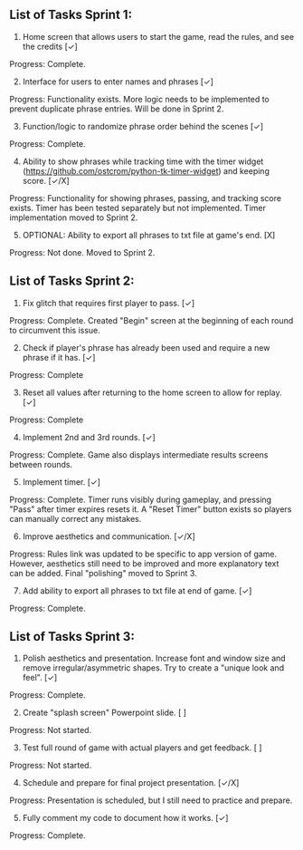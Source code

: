 ## List of Tasks Sprint 1:

1. Home screen that allows users to start the game, read the rules, and see the credits [✓]

Progress: Complete. 

2. Interface for users to enter names and phrases [✓]

Progress: Functionality exists. More logic needs to be implemented to prevent duplicate phrase entries. Will be done in Sprint 2. 

3. Function/logic to randomize phrase order behind the scenes [✓]

Progress: Complete.

4. Ability to show phrases while tracking time with the timer widget (https://github.com/ostcrom/python-tk-timer-widget) and keeping score. [✓/X]

Progress: Functionality for showing phrases, passing, and tracking score exists. Timer has been tested separately but not implemented. Timer implementation moved to Sprint 2. 

5. OPTIONAL: Ability to export all phrases to txt file at game's end. [X]

Progress: Not done. Moved to Sprint 2. 


## List of Tasks Sprint 2:

1. Fix glitch that requires first player to pass. [✓]

Progress: Complete. Created "Begin" screen at the beginning of each round to circumvent this issue.

2. Check if player's phrase has already been used and require a new phrase if it has. [✓]

Progress: Complete

3. Reset all values after returning to the home screen to allow for replay. [✓]

Progress: Complete

4. Implement 2nd and 3rd rounds. [✓]

Progress: Complete. Game also displays intermediate results screens between rounds.

5. Implement timer. [✓]

Progress: Complete. Timer runs visibly during gameplay, and pressing "Pass" after timer expires resets it. A "Reset Timer" button exists so players can manually correct any mistakes.

6. Improve aesthetics and communication. [✓/X]

Progress: Rules link was updated to be specific to app version of game. However, aesthetics still need to be improved and more explanatory text can be added. Final "polishing" moved to Sprint 3.

7. Add ability to export all phrases to txt file at end of game. [✓]

Progress: Complete.

## List of Tasks Sprint 3:

1. Polish aesthetics and presentation. Increase font and window size and remove irregular/asymmetric shapes. Try to create a "unique look and feel". [✓]

Progress: Complete.

2. Create "splash screen" Powerpoint slide. [ ]

Progress: Not started.

3. Test full round of game with actual players and get feedback. [ ]

Progress: Not started.

4. Schedule and prepare for final project presentation. [✓/X]

Progress: Presentation is scheduled, but I still need to practice and prepare.

5. Fully comment my code to document how it works. [✓]

Progress: Complete.
